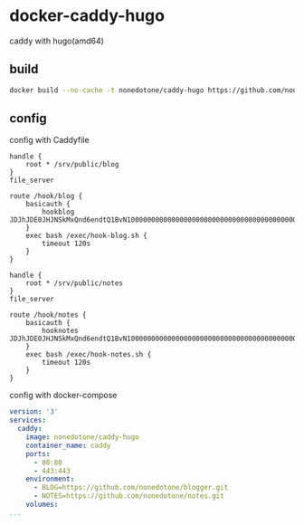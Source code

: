 # docker-caddy-hugo

caddy with hugo(amd64)

## build

```bash
docker build --no-cache -t nonedotone/caddy-hugo https://github.com/nonedotone/docker-caddy-hugo.git
```

## config

config with Caddyfile

```Caddyfile
handle {
    root * /srv/public/blog
}
file_server

route /hook/blog {
    basicauth {
        hookblog JDJhJDE0JHJNSkMxQnd6endtQ1BvN100000000000000000000000000000000000000000000000000
    }
    exec bash /exec/hook-blog.sh {
        timeout 120s
    }
}
```

```Caddyfile
handle {
    root * /srv/public/notes
}
file_server

route /hook/notes {
    basicauth {
        hooknotes JDJhJDE0JHJNSkMxQnd6endtQ1BvN100000000000000000000000000000000000000000000000000
    }
    exec bash /exec/hook-notes.sh {
        timeout 120s
    }
}
```

config with docker-compose

```yml
version: '3'
services:
  caddy:
    image: nonedotone/caddy-hugo
    container_name: caddy
    ports:
      - 80:80
      - 443:443
    environment:
      - BLOG=https://github.com/nonedotone/blogger.git
      - NOTES=https://github.com/nonedotone/notes.git
    volumes:
...
```